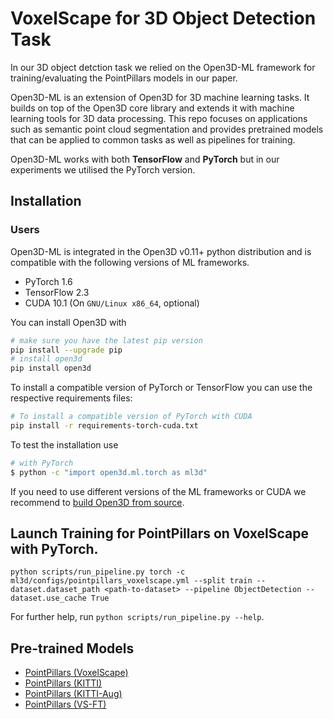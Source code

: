 # VoxelScape for 3D Object Detection Task
In our 3D object detction task we relied on the Open3D-ML framework for training/evaluating the PointPillars models in our paper.

Open3D-ML is an extension of Open3D for 3D machine learning tasks.
It builds on top of the Open3D core library and extends it with machine learning
tools for 3D data processing. This repo focuses on applications such as semantic
point cloud segmentation and provides pretrained models that can be applied to
common tasks as well as pipelines for training.

Open3D-ML works with both **TensorFlow** and **PyTorch** but in our experiments we utilised the PyTorch version.

## Installation

### Users

Open3D-ML is integrated in the Open3D v0.11+ python distribution and is
compatible with the following versions of ML frameworks.

 * PyTorch 1.6
 * TensorFlow 2.3
 * CUDA 10.1 (On `GNU/Linux x86_64`, optional)

You can install Open3D with
```bash
# make sure you have the latest pip version
pip install --upgrade pip
# install open3d
pip install open3d
```

To install a compatible version of PyTorch or TensorFlow you can use the
respective requirements files:
```bash
# To install a compatible version of PyTorch with CUDA
pip install -r requirements-torch-cuda.txt
```

To test the installation use

```bash
# with PyTorch
$ python -c "import open3d.ml.torch as ml3d"
```

If you need to use different versions of the ML frameworks or CUDA we recommend
to 
[build Open3D from source](http://www.open3d.org/docs/release/compilation.html).


## Launch Training for PointPillars on VoxelScape with PyTorch.
```
python scripts/run_pipeline.py torch -c ml3d/configs/pointpillars_voxelscape.yml --split train --dataset.dataset_path <path-to-dataset> --pipeline ObjectDetection --dataset.use_cache True

```
For further help, run `python scripts/run_pipeline.py --help`.


## Pre-trained Models

- [PointPillars (VoxelScape)](https://studentutsedu-my.sharepoint.com/:u:/g/personal/khaled_aboufarw_uts_edu_au/EQ06mtkv5WVEtt-cH4Nu-_MBC1SpJPt-NNnO2nEFCunmrw?e=a7CnC9)
- [PointPillars (KITTI)](https://studentutsedu-my.sharepoint.com/:u:/g/personal/khaled_aboufarw_uts_edu_au/EWuzYUpwzjhEmgmf-Gb6QVoBDS8enUKHL66SO8ytrjUmEA?e=b39Vgf)
- [PointPillars (KITTI-Aug)](https://storage.googleapis.com/open3d-releases/model-zoo/pointpillars_kitti_202012221652utc.pth)
- [PointPillars (VS-FT)](https://studentutsedu-my.sharepoint.com/:u:/g/personal/khaled_aboufarw_uts_edu_au/EXDVpI9pEVpMk_4pX8_Z65QB9xGJuQy-tqxiHaIXFkhejA?e=D4Xiwa)
